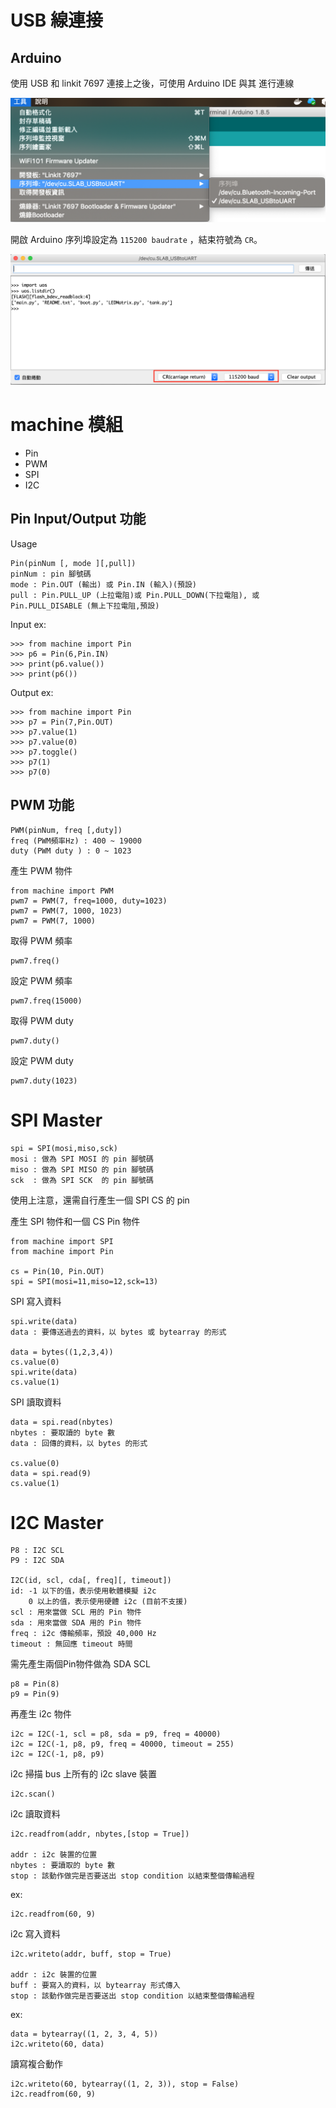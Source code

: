# USB 線連接

## Arduino 

使用 USB 和 linkit 7697 連接上之後，可使用 Arduino IDE 與其
進行連線

   ![arduino-ide-to-micropython](imgs/arduino-micropython-uart.png)

開啟 Arduino 序列埠設定為 `115200 baudrate` ，結束符號為 `CR`。

   ![arduion-ser](imgs/arduino-ser-ctrl.png)

# machine 模組

- Pin
- PWM
- SPI
- I2C

## Pin Input/Output 功能

Usage 

    Pin(pinNum [, mode ][,pull])
	pinNum : pin 腳號碼
	mode : Pin.OUT (輸出) 或 Pin.IN (輸入)(預設)
	pull : Pin.PULL_UP (上拉電阻)或 Pin.PULL_DOWN(下拉電阻), 或 Pin.PULL_DISABLE (無上下拉電阻,預設)

Input ex:

    >>> from machine import Pin
	>>> p6 = Pin(6,Pin.IN)
	>>> print(p6.value())
	>>> print(p6())

Output ex:

    >>> from machine import Pin
	>>> p7 = Pin(7,Pin.OUT)
	>>> p7.value(1)
	>>> p7.value(0)
	>>> p7.toggle()
	>>> p7(1)
	>>> p7(0)

## PWM 功能

    PWM(pinNum, freq [,duty])
	freq (PWM頻率Hz) : 400 ~ 19000
	duty (PWM duty ) : 0 ~ 1023

產生 PWM 物件

	from machine import PWM
	pwm7 = PWM(7, freq=1000, duty=1023)
	pwm7 = PWM(7, 1000, 1023)
	pwm7 = PWM(7, 1000)

取得 PWM 頻率

	pwm7.freq()

設定 PWM 頻率

    pwm7.freq(15000)

取得 PWM duty

    pwm7.duty()

設定 PWM duty

	pwm7.duty(1023)

# SPI Master

	spi = SPI(mosi,miso,sck)
	mosi : 做為 SPI MOSI 的 pin 腳號碼
	miso : 做為 SPI MISO 的 pin 腳號碼
	sck  : 做為 SPI SCK  的 pin 腳號碼

使用上注意，還需自行產生一個 SPI CS 的 pin 

產生 SPI 物件和一個 CS Pin 物件

    from machine import SPI
    from machine import Pin

	cs = Pin(10, Pin.OUT)
	spi = SPI(mosi=11,miso=12,sck=13)

SPI 寫入資料

    spi.write(data)
	data : 要傳送過去的資料，以 bytes 或 bytearray 的形式

    data = bytes((1,2,3,4))
	cs.value(0)
    spi.write(data)
	cs.value(1)

SPI 讀取資料
    
	data = spi.read(nbytes)
	nbytes : 要取讀的 byte 數
	data : 回傳的資料，以 bytes 的形式

    cs.value(0)
	data = spi.read(9)
    cs.value(1)

# I2C Master

    P8 : I2C SCL
    P9 : I2C SDA

	I2C(id, scl, cda[, freq][, timeout])
	id: -1 以下的值，表示使用軟體模擬 i2c
	    0 以上的值，表示使用硬體 i2c (目前不支援)
	scl : 用來當做 SCL 用的 Pin 物件
	sda : 用來當做 SDA 用的 Pin 物件
	freq : i2c 傳輸頻率，預設 40,000 Hz
	timeout : 無回應 timeout 時間

需先產生兩個Pin物件做為 SDA SCL

	p8 = Pin(8)
	p9 = Pin(9)

再產生 i2c 物件

    i2c = I2C(-1, scl = p8, sda = p9, freq = 40000)
    i2c = I2C(-1, p8, p9, freq = 40000, timeout = 255)
    i2c = I2C(-1, p8, p9)

i2c 掃描 bus 上所有的 i2c slave 裝置

	i2c.scan()

i2c 讀取資料

	i2c.readfrom(addr, nbytes,[stop = True])

	addr : i2c 裝置的位置
	nbytes : 要讀取的 byte 數
	stop : 該動作做完是否要送出 stop condition 以結束整個傳輸過程

ex: 

	i2c.readfrom(60, 9)

i2c 寫入資料

	i2c.writeto(addr, buff, stop = True)

	addr : i2c 裝置的位置
	buff : 要寫入的資料，以 bytearray 形式傳入
	stop : 該動作做完是否要送出 stop condition 以結束整個傳輸過程

ex:

	data = bytearray((1, 2, 3, 4, 5))
	i2c.writeto(60, data)

讀寫複合動作

	i2c.writeto(60, bytearray((1, 2, 3)), stop = False)
	i2c.readfrom(60, 9)



